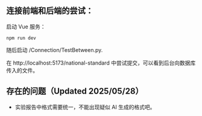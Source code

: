 
## 连接前端和后端的尝试：


启动 Vue 服务：
```
npm run dev
```

随后启动 /Connection/TestBetween.py.

在 http://localhost:5173/national-standard 中尝试提交，可以看到后台向数据库传入的文件。

## 存在的问题（Updated 2025/05/28）

- 实验报告中格式需要统一，不能出现疑似 AI 生成的格式吧。
